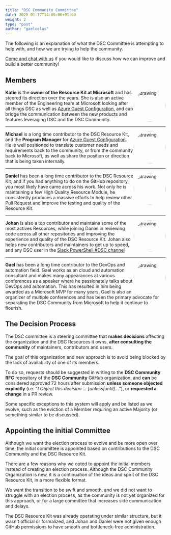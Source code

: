 ```yaml
---
title: "DSC Community Committee"
date: 2020-01-17T14:00:00+01:00
weight: 2
type: "post"
author: "gaelcolas"
---
```


The following is an explanation of what the DSC Committee is attempting to help
with, and how we are trying to help the community.

[Come and chat with us](/community/contact/) if you would like to discuss how
we can improve and build a better community!

## Members

<a href="https://github.com/kwirkykat" target="_blank"><img src="https://avatars0.githubusercontent.com/u/6372220?s=400&v=4" alt="drawing" style="width:100px; display:block; float: right; margin-left: auto;margin-right:auto; padding-left: 0px; border-radius:50%" /></a>

**Katie** is the **owner of the Resource Kit at Microsoft** and has steered
its direction over the years. She is also an active member of the Engineering
team at Microsoft looking after all things DSC as well as
[Azure Guest Configuration](https://docs.microsoft.com/en-us/azure/governance/policy/concepts/guest-configuration),
and can bridge the communication between the new products and features
leveraging DSC and the DSC Community.

<hr />
<a href="https://github.com/mgreenegit" target="_blank"><img src="https://avatars1.githubusercontent.com/u/5178939?s=400&v=4" alt="drawing" style="width:100px; display:block; float: right; margin-left: auto;margin-right:auto; padding-left: 0px; border-radius:50%" /></a>

**Michael** is a long time contributor to the DSC Resource Kit, and the
**Program Manager** for [Azure Guest Configuration](https://docs.microsoft.com/en-us/azure/governance/policy/concepts/guest-configuration).
He is well positioned to translate customer needs and requirements back to the
community, or from the community back to Microsoft, as well as share the
position or direction that is being taken internally.

<hr />
<a href="https://github.com/plagueho" target="_blank"><img src="https://avatars0.githubusercontent.com/u/7589164?s=400&v=4" alt="drawing" style="width:100px; display:block; float: right; margin-left: auto;margin-right:auto; padding-left: 0px; border-radius:50%" /></a>

**Daniel** has been a long time contributor to the DSC Resource Kit, and if you
had anything to do on the GitHub repository, you most likely have came across
his work. Not only he is maintaining a few High Quality Resource Module, he
consistently produces a massive efforts to help review other Pull Request and
improve the testing and quality of the Resource Kit.

<hr />
<a href="https://github.com/johlju" target="_blank"><img src="https://avatars3.githubusercontent.com/u/7189721?s=400&v=4" alt="drawing" style="width:100px; display:block; float: right; margin-left: auto;margin-right:auto; padding-left: 0px; border-radius:50%" /></a>

**Johan** is also a top contributor and maintains some of the most actives
Resources, while joining Daniel in reviewing code across all other repositories
and improving the experience and quality of the DSC Resource Kit. Johan also
helps new contributors and maintainers to get up to speed, and any DSC user in
the [Slack PowerShell #DSC channel](/community/contact/)

<hr />
<a href="https://github.com/gaelcolas" target="_blank"><img src="https://avatars3.githubusercontent.com/u/8962101?s=400&v=4" alt="drawing" style="width:100px; display:block; float: right; margin-left: auto;margin-right:auto; padding-left: 0px; border-radius:50%" /></a>

**Gael** has been a long time contributor to the DevOps and automation field.
Gael works as an cloud and automation consultant and makes many appearances
at various conferences as a speaker where he passionately talks about DevOps
and automation. This has resulted in him being awarded as a Microsoft MVP for
many years. Gael is also an organizer of multiple conferences and has been the
primary advocate for separating the DSC Community from Microsoft to help it
continue to flourish.

## The Decision Process

The DSC committee is a steering committee that **makes decisions** affecting
the organization and the DSC Resources it owns, **after consulting the community**
of maintainers, contributors and users.

The goal of this organization and new approach is to avoid being blocked by the
lack of availability of one of its members.

To do so, requests should be suggested in writing to the **DSC Community RFC**
repository of the **DSC Community** GitHub organization, and **can** be
considered approved 72 hours after submission
**unless someone objected explicitly**
(i.e. "_I Object this decision ... [unless|until]..._"), or **requested a change**
in a PR review.

Some specific exceptions to this system will apply and be listed as we evolve,
such as the eviction of a Member requiring an active Majority (or something
similar to be discussed).

## Appointing the initial Committee

Although we want the election process to evolve and be more open over time, the
initial committee is appointed based on contributions to the DSC Community and
the DSC Resource Kit.

There are a few reasons why we opted to appoint the initial members instead of
creating an election process. Although the DSC Community Organization is new,
it is a continuation of the ideas and spirit of the DSC Resource Kit, in a more
flexible format.

We want the transition to be swift and smooth, and we did not want to struggle
with an election process, as the community is not yet organized for this approach,
or for a large committee that increases side communication and delays.

The DSC Resource Kit was already operating under similar structure, but it wasn't
official or formalized, and Johan and Daniel were not given enough GitHub
permissions to have smooth and bottleneck-free administration.
